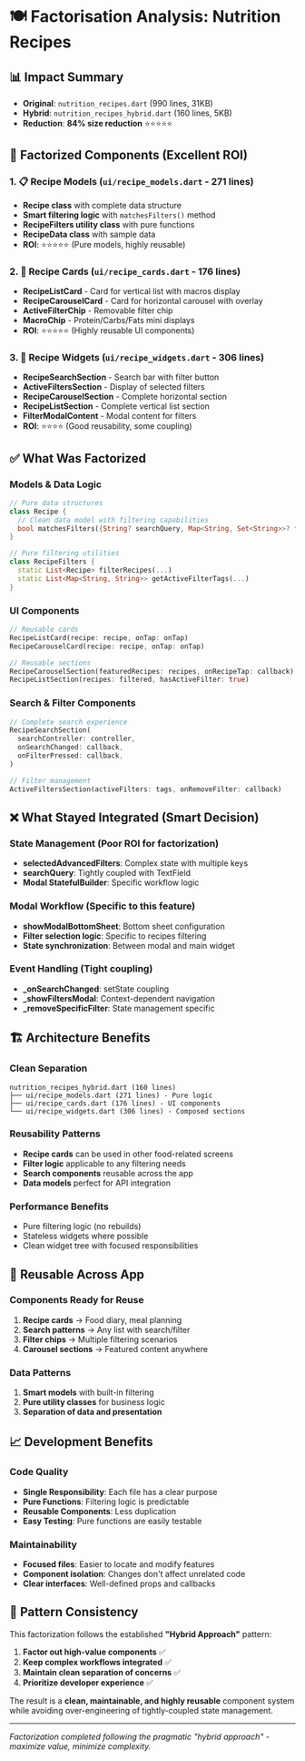 # 🍽️ Factorisation Analysis: Nutrition Recipes

## 📊 Impact Summary
- **Original**: `nutrition_recipes.dart` (990 lines, 31KB)
- **Hybrid**: `nutrition_recipes_hybrid.dart` (160 lines, 5KB)
- **Reduction**: **84% size reduction** ⭐⭐⭐⭐⭐

## 🎯 Factorized Components (Excellent ROI)

### 1. 📋 Recipe Models (`ui/recipe_models.dart` - 271 lines)
- **Recipe class** with complete data structure
- **Smart filtering logic** with `matchesFilters()` method
- **RecipeFilters utility class** with pure functions
- **RecipeData class** with sample data
- **ROI**: ⭐⭐⭐⭐⭐ (Pure models, highly reusable)

### 2. 🎴 Recipe Cards (`ui/recipe_cards.dart` - 176 lines)
- **RecipeListCard** - Card for vertical list with macros display
- **RecipeCarouselCard** - Card for horizontal carousel with overlay
- **ActiveFilterChip** - Removable filter chip
- **MacroChip** - Protein/Carbs/Fats mini displays
- **ROI**: ⭐⭐⭐⭐⭐ (Highly reusable UI components)

### 3. 📱 Recipe Widgets (`ui/recipe_widgets.dart` - 306 lines)
- **RecipeSearchSection** - Search bar with filter button
- **ActiveFiltersSection** - Display of selected filters
- **RecipeCarouselSection** - Complete horizontal section
- **RecipeListSection** - Complete vertical list section
- **FilterModalContent** - Modal content for filters
- **ROI**: ⭐⭐⭐⭐ (Good reusability, some coupling)

## ✅ What Was Factorized

### Models & Data Logic
```dart
// Pure data structures
class Recipe {
  // Clean data model with filtering capabilities
  bool matchesFilters({String? searchQuery, Map<String, Set<String>>? filters})
}

// Pure filtering utilities
class RecipeFilters {
  static List<Recipe> filterRecipes(...)
  static List<Map<String, String>> getActiveFilterTags(...)
}
```

### UI Components
```dart
// Reusable cards
RecipeListCard(recipe: recipe, onTap: onTap)
RecipeCarouselCard(recipe: recipe, onTap: onTap)

// Reusable sections
RecipeCarouselSection(featuredRecipes: recipes, onRecipeTap: callback)
RecipeListSection(recipes: filtered, hasActiveFilter: true)
```

### Search & Filter Components
```dart
// Complete search experience
RecipeSearchSection(
  searchController: controller,
  onSearchChanged: callback,
  onFilterPressed: callback,
)

// Filter management
ActiveFiltersSection(activeFilters: tags, onRemoveFilter: callback)
```

## ❌ What Stayed Integrated (Smart Decision)

### State Management (Poor ROI for factorization)
- **selectedAdvancedFilters**: Complex state with multiple keys
- **searchQuery**: Tightly coupled with TextField
- **Modal StatefulBuilder**: Specific workflow logic

### Modal Workflow (Specific to this feature)
- **showModalBottomSheet**: Bottom sheet configuration
- **Filter selection logic**: Specific to recipes filtering
- **State synchronization**: Between modal and main widget

### Event Handling (Tight coupling)
- **_onSearchChanged**: setState coupling
- **_showFiltersModal**: Context-dependent navigation
- **_removeSpecificFilter**: State management specific

## 🏗️ Architecture Benefits

### Clean Separation
```
nutrition_recipes_hybrid.dart (160 lines)
├── ui/recipe_models.dart (271 lines) - Pure logic
├── ui/recipe_cards.dart (176 lines) - UI components  
└── ui/recipe_widgets.dart (306 lines) - Composed sections
```

### Reusability Patterns
- **Recipe cards** can be used in other food-related screens
- **Filter logic** applicable to any filtering needs
- **Search components** reusable across the app
- **Data models** perfect for API integration

### Performance Benefits
- Pure filtering logic (no rebuilds)
- Stateless widgets where possible
- Clean widget tree with focused responsibilities

## 🔄 Reusable Across App

### Components Ready for Reuse
1. **Recipe cards** → Food diary, meal planning
2. **Search patterns** → Any list with search/filter
3. **Filter chips** → Multiple filtering scenarios
4. **Carousel sections** → Featured content anywhere

### Data Patterns
1. **Smart models** with built-in filtering
2. **Pure utility classes** for business logic
3. **Separation of data and presentation**

## 📈 Development Benefits

### Code Quality
- **Single Responsibility**: Each file has a clear purpose
- **Pure Functions**: Filtering logic is predictable
- **Reusable Components**: Less duplication
- **Easy Testing**: Pure functions are easily testable

### Maintainability
- **Focused files**: Easier to locate and modify features
- **Component isolation**: Changes don't affect unrelated code
- **Clear interfaces**: Well-defined props and callbacks

## 🎨 Pattern Consistency

This factorization follows the established **"Hybrid Approach"** pattern:

1. **Factor out high-value components** ✅
2. **Keep complex workflows integrated** ✅  
3. **Maintain clean separation of concerns** ✅
4. **Prioritize developer experience** ✅

The result is a **clean, maintainable, and highly reusable** component system while avoiding over-engineering of tightly-coupled state management.

---
*Factorization completed following the pragmatic "hybrid approach" - maximize value, minimize complexity.* 